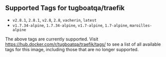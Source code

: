 ## Supported Tags for tugboatqa/traefik

* `v2.8.1`, `2.8.1`, `v2.8`, `2.8`, `vacherin`, `latest`
* `v1.7.34-alpine`, `1.7.34-alpine`, `v1.7-alpine`, `1.7-alpine`, `maroilles-alpine`

The above tags are currently supported. Visit https://hub.docker.com/r/tugboatqa/traefik/tags/ to see a list of all available tags for this image, including those that are no longer supported.

